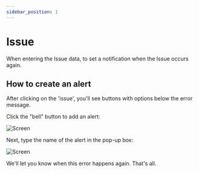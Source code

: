 ```yaml
---
sidebar_position: 1
---
```


# Issue

When entering the Issue data, to set a notification when the Issue occurs again.

## How to create an alert

After clicking on the 'issue', you'll see buttons with options below the error message.

Click the "bell" button to add an alert:

![Screen](/img/alert.png)

Next, type the name of the alert in the pop-up box:

![Screen](/img/alert-modal.png)

We'll let you know when this error happens again. That's all.

